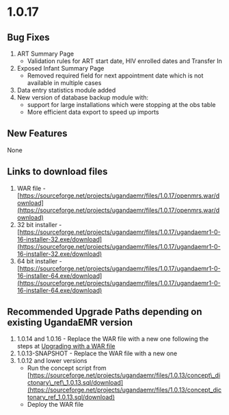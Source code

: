 # 1.0.17

## Bug Fixes

1. ART Summary Page
   * Validation rules for ART start date, HIV enrolled dates and Transfer In
2. Exposed Infant Summary Page
   * Removed required field for next appointment date which is not available in multiple cases 
3. Data entry statistics module added 
4. New version of database backup module with:
   * support for large installations which were stopping at the obs table 
   * More efficient data export to speed up imports 

## New Features

None

## Links to download files

1. WAR file - [https://sourceforge.net/projects/ugandaemr/files/1.0.17/openmrs.war/download](https://sourceforge.net/projects/ugandaemr/files/1.0.17/openmrs.war/download)
2. 32 bit installer - [https://sourceforge.net/projects/ugandaemr/files/1.0.17/ugandaemr1-0-16-installer-32.exe/download](https://sourceforge.net/projects/ugandaemr/files/1.0.17/ugandaemr1-0-16-installer-32.exe/download)
3. 64 bit installer - [https://sourceforge.net/projects/ugandaemr/files/1.0.17/ugandaemr1-0-16-installer-64.exe/download](https://sourceforge.net/projects/ugandaemr/files/1.0.17/ugandaemr1-0-16-installer-64.exe/download)

## Recommended Upgrade Paths depending on existing UgandaEMR version

1. 1.0.14 and 1.0.16 - Replace the WAR file with a new one following the steps at [Upgrading with a WAR file](../upgrading/#upgrading-with-a-war-file)
2. 1.0.13-SNAPSHOT - Replace the WAR file with a new one 
3. 1.0.12 and lower versions 
   * Run the concept script from [https://sourceforge.net/projects/ugandaemr/files/1.0.13/concept\_dictonary\_ref\_1.0.13.sql/download](https://sourceforge.net/projects/ugandaemr/files/1.0.13/concept_dictonary_ref_1.0.13.sql/download)
   * Deploy the WAR file 

